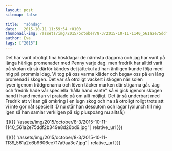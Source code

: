 ```yaml
---
layout: post
sitemap: false

title:  "söndag"
date:   2015-10-11 11:59:54 +0100
thumbnail-img: /assets/img/2015/october/8-3/2015-10-11-1140_561a2e75ddf2b349e8d26bd9.jpg
author: Eva
tags: ["2015"]
---
```


Det har varit otroligt fina höstdagar de närmsta dagarna och jag har varit på långa härliga promenader med Penny varje dag. men fredrik har alltid varit på skolan då så därför kändes det jättekul att han äntligen kunde följa med mig på prommis idag. Vi tog på oss varma kläder och begav oss på en lång promenad i skogen. Det var så otroligt vackert i skogen när solen lyser igenom trädgrenarna och löven täcker marken där stigarna går. Jag och fredrik hade vår speciella 'hålla hand vante" så vi gick igenom skogen hand i hand medan vi pratade på om allt möjligt. Det är så underbart med Fredrik att vi kan gå omkring i en lugn skog och ha så otroligt roligt trots att vi inte gör nåt speciellt :D nu står han dessutom och lagar lyxlunch till mig igen så han samlar verkligen på sig pluspoäng nu alltså;)

![]({{ '/assets/img/2015/october/8-3/2015-10-11-1140_561a2e75ddf2b349e8d26bd9.jpg'  | relative_url }})

![]({{ '/assets/img/2015/october/8-3/2015-10-11-1139_561a2e6b9606ee717a9aa3c7.jpg'  | relative_url }})


